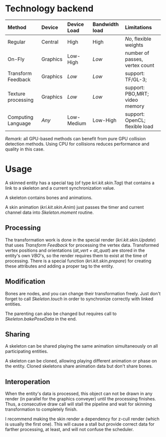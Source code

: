 # Technology backend #

| **Method**		| **Device**	| **Device Load**	| **Bandwidth load**	| **Limitations**			|
|:------------|:-----------|:----------------|:-------------------|:------------------|
| Regular		| Central	| High			| High			| _No_, flexible weights		|
| On-Fly		| Graphics	| Low-High		| _Low_		| number of passes, vertex count	|
| Transform Feedback	| Graphics	| _Low_		| _Low_		| support: TF/GL-3;			|
| Texture processing	| Graphics	| _Low_		| _Low_		| support: PBO,MRT; video memory	|
| Computing Language	| _Any_	| Low-Medium		| Low-High		| support: OpenCL; flexible load	|

_Remark_: all GPU-based methods can benefit from pure GPU collision detection methods. Using CPU for collisions reduces performance and quality in this case.


# Usage #

A skinned entity has a special tag (of type _kri.kit.skin.Tag_) that contains a link to a skeleton and a current synchronization value.

A skeleton contains bones and animations.

A skin animation (_kri.kit.skin.Anim_) just passes the timer and current channel data into _Skeleton.moment_ routine.


## Processing ##
The transformation work is done in the special render (_kri.kit.skin.Update_) that uses _Transform Feedback_ for processing the vertex data. Transformed vertex positions and orientations (_at\_vert + at\_quat_) are stored in the entity's own _VBO_'s, so the render requires them to exist at the time of processing. There is a special function (_kri.kit.skin.prepare_) for creating these attributes and adding a proper tag to the entity.


## Modification ##
Bones are nodes, and you can change their transformation freely. Just don't forget to call _Skeleton.touch_ in order to synchronize correctly with linked entities.

The parenting can also be changed but requires call to _Skeleton.bakePoseData_ in the end.


## Sharing ##
A skeleton can be shared playing the same animation simultaneously on all participating entities.

A skeleton can be cloned, allowing playing different animation or phase on the entity. Cloned skeletons share animation data but don't share bones.


## Interoperation ##
When the entity's data is processed, this object can not be drawn in any render (in parallel for the graphics conveyer) until the processing finishes. Thus, a consecutive draw call will stall the pipeline and wait for skinning transformation to completely finish.

I recommend making the skin render a dependency for z-cull render (which is usually the first one). This will cause a stall but provide correct data for farther processing, at least, and will not confuse the scheduler.
